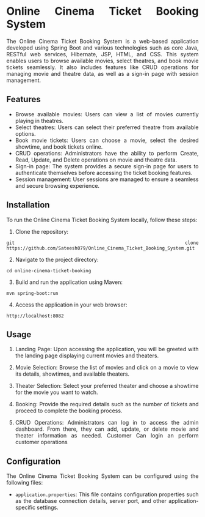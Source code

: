 <div align="justify">

# Online Cinema Ticket Booking System

The Online Cinema Ticket Booking System is a web-based application developed using Spring Boot and various technologies such as core Java, RESTful web services, Hibernate, JSP, HTML, and CSS. This system enables users to browse available movies, select theatres, and book movie tickets seamlessly. It also includes features like CRUD operations for managing movie and theatre data, as well as a sign-in page with session management.

## Features

- Browse available movies: Users can view a list of movies currently playing in theatres.
- Select theatres: Users can select their preferred theatre from available options.
- Book movie tickets: Users can choose a movie, select the desired showtime, and book tickets online.
- CRUD operations: Administrators have the ability to perform Create, Read, Update, and Delete operations on movie and theatre data.
- Sign-in page: The system provides a secure sign-in page for users to authenticate themselves before accessing the ticket booking features.
- Session management: User sessions are managed to ensure a seamless and secure browsing experience.

## Installation

To run the Online Cinema Ticket Booking System locally, follow these steps:

1. Clone the repository:

```
git clone https://github.com/Sateesh079/Online_Cinema_Ticket_Booking_System.git
```

2. Navigate to the project directory:

```
cd online-cinema-ticket-booking
```

3. Build and run the application using Maven:

```
mvn spring-boot:run
```

4. Access the application in your web browser:

```
http://localhost:8082
```

## Usage

1. Landing Page: Upon accessing the application, you will be greeted with the landing page displaying current movies and theaters.

2. Movie Selection: Browse the list of movies and click on a movie to view its details, showtimes, and available theaters.

3. Theater Selection: Select your preferred theater and choose a showtime for the movie you want to watch.

4. Booking: Provide the required details such as the number of tickets and proceed to complete the booking process.

5. CRUD Operations: Administrators can log in to access the admin dashboard. From there, they can add, update, or delete movie and theater information as needed. Customer Can login an perform customer operations

## Configuration

The Online Cinema Ticket Booking System can be configured using the following files:

- `application.properties`: This file contains configuration properties such as the database connection details, server port, and other application-specific settings.

</div>
